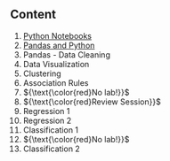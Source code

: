 ## Content

1. [Python Notebooks](./01%20-%20Python%20Notebooks)
2. [Pandas and Python](./02%20Pandas%20and%20Python)
3. Pandas - Data Cleaning
4. Data Visualization
5. Clustering
6. Association Rules
7. ${\text{\color{red}No lab!}}$
8. ${\text{\color{red}Review Session}}$
9. Regression 1
10. Regression 2
11. Classification 1
12. ${\text{\color{red}No lab!}}$
13. Classification 2
